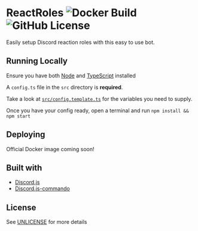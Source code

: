 # ReactRoles ![Docker Build](https://img.shields.io/docker/cloud/build/puckzxz/reactroles?style=flat-square) ![GitHub License](https://img.shields.io/github/license/puckzxz/ReactRoles?style=flat-square)

Easily setup Discord reaction roles with this easy to use bot.

## Running Locally

Ensure you have both [Node](https://nodejs.org) and [TypeScript](https://www.typescriptlang.org/index.html) installed

A `config.ts` file in the `src` directory is **required**.

Take a look at [`src/config.template.ts`](src/config.template.ts) for the variables you need to supply.

Once you have your config ready, open a terminal and run `npm install && npm start`

## Deploying

Official Docker image coming soon!

## Built with
* [Discord.js](https://discord.js.org)
* [Discord.js-commando](https://github.com/discordjs/Commando)

## License
See [UNLICENSE](UNLICENSE) for more details